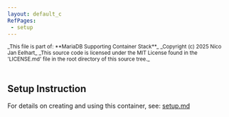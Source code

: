 ```yaml
---
layout: default_c
RefPages:
 - setup
--- 
```


<small>
_This file is part of: **MariaDB Supporting Container Stack**_
_Copyright (c) 2025 Nico Jan Eelhart_
_This source code is licensed under the MIT License found in the  'LICENSE.md' file in the root directory of this source tree._ </small> <br><br>

## Setup Instruction

For details on creating and using this container, see: [setup.md](./Howtos/setup)
